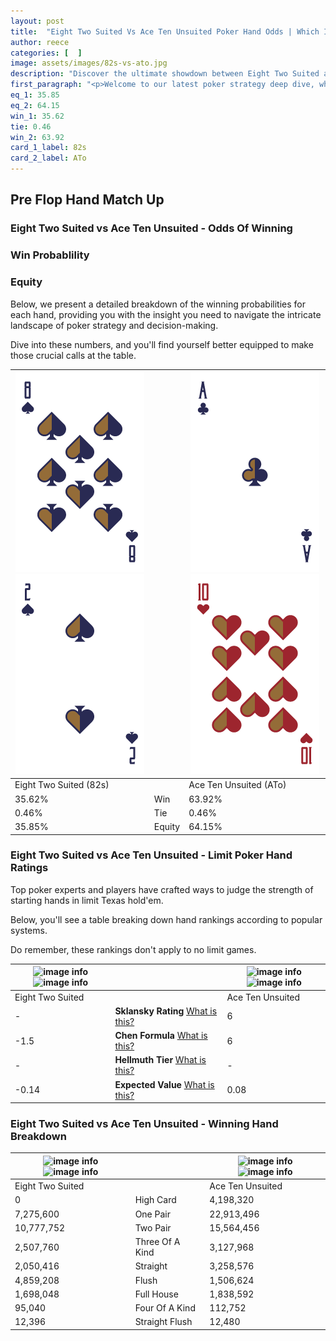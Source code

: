 ```yaml
---
layout: post
title:  "Eight Two Suited Vs Ace Ten Unsuited Poker Hand Odds | Which Is The Better Hand In Poker? A Complete Guide"
author: reece
categories: [  ]
image: assets/images/82s-vs-ato.jpg
description: "Discover the ultimate showdown between Eight Two Suited and Ace Ten Unsuited in poker! Uncover the odds, strategies, and scenarios where one hand triumphs over the other. Get ready to up your poker game with this thrilling analysis."
first_paragraph: "<p>Welcome to our latest poker strategy deep dive, where we're pitting two distinct hands against each other in a high-stakes showdown: Eight Two Suited vs Ace Ten Unsuited.</p><p>In the dynamic world of poker, every decision counts, and knowing which hand holds the upper hand is key to your success at the table.</p><p>In this article, we'll dissect these two hands, explore the scenarios where one dominates the other, and equip you with the knowledge to make strategic choices that can tip the odds in your favor.</p><p>Get ready to unravel the intriguing dynamics of these poker hands and elevate your game to new heights.</p>"
eq_1: 35.85
eq_2: 64.15
win_1: 35.62
tie: 0.46
win_2: 63.92
card_1_label: 82s
card_2_label: ATo
---
```




[comment]: # (sp0)

## Pre Flop Hand Match Up

<div class="table hand-ratings" markdown="1"> 



### Eight Two Suited vs Ace Ten Unsuited - Odds Of Winning


  
<div class="row graphs"> 
<div class="col-lg-6">
    <h3>Win Probablility</h3>
    <canvas id="WinChart"></canvas>
</div>
<div class="col-lg-6">
    <h3>Equity</h3>
    <canvas id="EquityChart"></canvas>
</div>
</div>

  Below, we present a detailed breakdown of the winning probabilities for each hand, providing you with the insight you need to navigate the intricate landscape of poker strategy and decision-making. 

Dive into these numbers, and you'll find yourself better equipped to make those crucial calls at the table.


    
| ![image info](assets/images/hand1/8.png) ![image info](assets/images/hand1/2.png) |  | ![image info](assets/images/hand2/a.png) ![image info](assets/images/hand2/to.png) |
| -------- | -------- | -------- |
| Eight Two Suited (82s) |  | Ace Ten Unsuited (ATo) |
| 35.62% | Win | 63.92% |
| 0.46% | Tie | 0.46% |
| 35.85% | Equity | 64.15% |




[comment]: # (sp1)



### Eight Two Suited vs Ace Ten Unsuited - Limit Poker Hand Ratings

Top poker experts and players have crafted ways to judge the strength of starting hands in limit Texas hold'em. 

Below, you'll see a table breaking down hand rankings according to popular systems. 

Do remember, these rankings don't apply to no limit games.


    
| ![image info](https://www.riverpairs.com/assets/images/hand1/8.png) ![image info](https://www.riverpairs.com/assets/images/hand1/2.png) |  | ![image info](https://www.riverpairs.com/assets/images/hand2/a.png) ![image info](https://www.riverpairs.com/assets/images/hand2/to.png) |
| -------- | -------- | -------- |
| Eight Two Suited |  | Ace Ten Unsuited |
| - | **Sklansky Rating** [What is this?](/sklansky-rating-explained) | 6 |
| -1.5 | **Chen Formula** [What is this?](/chen-formula-explained) | 6 |
| - | **Hellmuth Tier** [What is this?](/Hellmuth-tier-explained) | - |
| -0.14 | **Expected Value** [What is this?](/expected-value-explained) | 0.08 |




[comment]: # (sp2)



### Eight Two Suited vs Ace Ten Unsuited - Winning Hand Breakdown


    
| ![image info](https://www.riverpairs.com/assets/images/hand1/8.png) ![image info](https://www.riverpairs.com/assets/images/hand1/2.png) |  | ![image info](https://www.riverpairs.com/assets/images/hand2/a.png) ![image info](https://www.riverpairs.com/assets/images/hand2/to.png) |
| -------- | -------- | -------- |
| Eight Two Suited |  | Ace Ten Unsuited |
| 0 | High Card | 4,198,320 |
| 7,275,600 | One Pair | 22,913,496 |
| 10,777,752 | Two Pair | 15,564,456 |
| 2,507,760 | Three Of A Kind | 3,127,968 |
| 2,050,416 | Straight | 3,258,576 |
| 4,859,208 | Flush | 1,506,624 |
| 1,698,048 | Full House | 1,838,592 |
| 95,040 | Four Of A Kind | 112,752 |
| 12,396 | Straight Flush | 12,480 |




[comment]: # (sp3)



</div>

[comment]: # (sp4)



[comment]: # (sp5)

